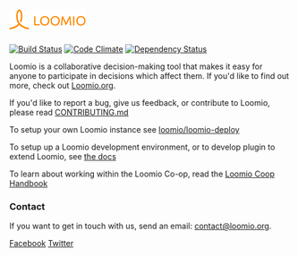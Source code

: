 <h1><a href="https://www.loomio.org"> <img src="app/assets/images/logo-orange.png" alt="Loomio"/></a> </h1>

[![Build Status](https://img.shields.io/travis/loomio/loomio.svg)](https://travis-ci.org/loomio/loomio)
[![Code Climate](https://img.shields.io/codeclimate/github/loomio/loomio.svg)](https://codeclimate.com/github/loomio/loomio)
[![Dependency Status](https://img.shields.io/gemnasium/loomio/loomio.svg)](https://gemnasium.com/loomio/loomio)

Loomio is a collaborative decision-making tool that makes it easy for anyone to participate in decisions which affect them. If you'd like to find out more, check out [Loomio.org](https://www.loomio.org).

If you'd like to report a bug, give us feedback, or contribute to Loomio, please read [CONTRIBUTING.md](https://github.com/loomio/loomio/blob/master/CONTRIBUTING.md)

To setup your own Loomio instance see [loomio/loomio-deploy](https://github.com/loomio/loomio-deploy)

To setup up a Loomio development environment, or to develop plugin to extend Loomio, see [the docs](docs/en/)

To learn about working within the Loomio Co-op, read the [Loomio Coop Handbook](https://github.com/loomio/loomio-coop-handbook)

### Contact

If you want to get in touch with us, send an email: [contact@loomio.org](mailto:contact@loomio.org).

[Facebook](https://facebook.com/Loomio) [Twitter](https://twitter.com/Loomio)
